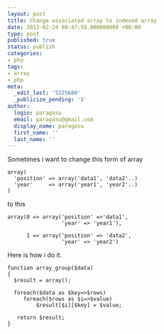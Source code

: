 ```yaml
---
layout: post
title: Change associated array to indexed array
date: 2013-02-24 08:47:59.000000000 +08:00
type: post
published: true
status: publish
categories:
- php
tags:
- array
- php
meta:
  _edit_last: '5225680'
  _publicize_pending: '1'
author:
  login: paragasu
  email: paragasu@gmail.com
  display_name: paragasu
  first_name: ''
  last_name: ''
---
```

Sometimes i want to change this form of array

    array(
      'position' => array('data1', 'data2'..)
      'year'     => array('year1', 'year2'..)
    )

to this


    array(0 => array('position' =>'data1',
                     'year' => 'year1'),

          1 => array('position' => 'data2',
                     'year' => 'year2')


Here is how i do it.

    function array_group($data)
    {
      $result = array();

      foreach($data as $key=>$rows)
         foreach($rows as $i=>$value)
             $result[$i][$key] = $value;
      
       return $result;
    }

